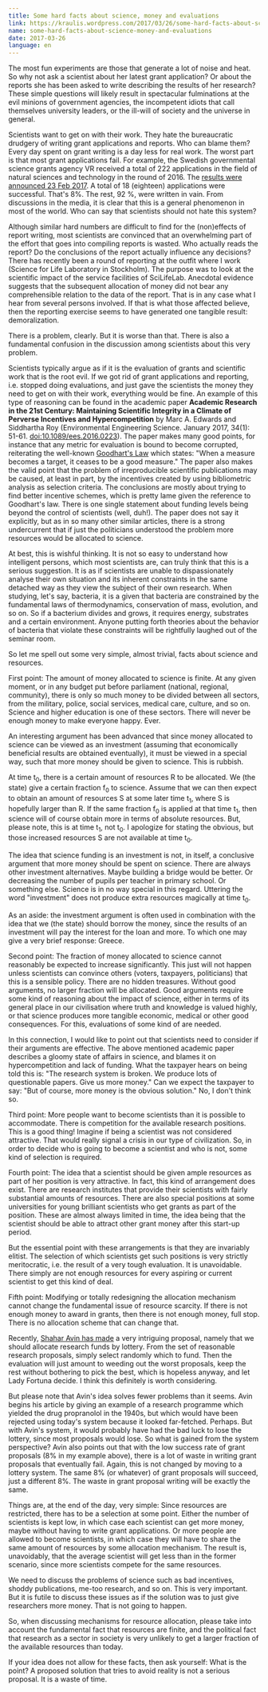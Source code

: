```yaml
---
title: Some hard facts about science, money and evaluations
link: https://kraulis.wordpress.com/2017/03/26/some-hard-facts-about-science-money-and-evaluations/
name: some-hard-facts-about-science-money-and-evaluations
date: 2017-03-26
language: en
---
```

The most fun experiments are those that generate a lot of noise and heat. So why not ask a scientist about her latest grant application? Or about the reports she has been asked to write describing the results of her research? These simple questions will likely result in spectacular fulminations at the evil minions of government agencies, the incompetent idiots that call themselves university leaders, or the ill-will of society and the universe in general.

Scientists want to get on with their work. They hate the bureaucratic drudgery of writing grant applications and reports. Who can blame them? Every day spent on grant writing is a day less for real work. The worst part is that most grant applications fail. For example, the Swedish governmental science grants agency VR received a total of 222 applications in the field of natural sciences and technology in the round of 2016. The [results were announced 23 Feb 2017](http://www.vr.se/forskningsfinansiering/bidragsbeslut/naturvetenskapochteknikvetenskap.4.627d38da1574f3eb0713e5d4.html). A total of 18 (eighteen) applications were successful. That's 8%. The rest, 92 %, were written in vain. From discussions in the media, it is clear that this is a general phenomenon in most of the world. Who can say that scientists should not hate this system?



Although similar hard numbers are difficult to find for the (non)effects of report writing, most scientists are convinced that an overwhelming part of the effort that goes into compiling reports is wasted. Who actually reads the report? Do the conclusions of the report actually influence any decisions? There has recently been a round of reporting at the outfit where I work (Science for Life Laboratory in Stockholm). The purpose was to look at the scientific impact of the service facilities of SciLifeLab. Anecdotal evidence suggests that the subsequent allocation of money did not bear any comprehensible relation to the data of the report. That is in any case what I hear from several persons involved. If that is what those affected believe, then the reporting exercise seems to have generated one tangible result: demoralization.

There is a problem, clearly. But it is worse than that. There is also a fundamental confusion in the discussion among scientists about this very problem.

Scientists typically argue as if it is the evaluation of grants and scientific work that is the root evil. If we got rid of grant applications and reporting, i.e. stopped doing evaluations, and just gave the scientists the money they need to get on with their work, everything would be fine. An example of this type of reasoning can be found in the  academic paper **Academic Research in the 21st Century: Maintaining Scientific Integrity in a Climate of Perverse Incentives and Hypercompetition** by Marc A. Edwards and Siddhartha Roy (Environmental Engineering Science. January 2017, 34(1): 51-61. [doi:10.1089/ees.2016.0223](http://online.liebertpub.com/doi/abs/10.1089/ees.2016.0223)). The paper makes many good points, for instance that any metric for evaluation is bound to become corrupted, reiterating the well-known [Goodhart's Law](https://en.wikipedia.org/wiki/Goodhart%27s_law) which states: "When a measure becomes a target, it ceases to be a good measure." The paper also makes the valid point that the problem of irreproducible scientific publications may be caused, at least in part, by the incentives created by using bibliometric analysis as selection criteria. The conclusions are mostly about trying to find better incentive schemes, which is pretty lame given the reference to Goodhart's law. There is one single statement about funding levels being beyond the control of scientists (well, duh!). The paper does not say it explicitly, but as in so many other similar articles, there is a strong undercurrent that if just the politicians understood the problem more resources would be allocated to science.

At best, this is wishful thinking. It is not so easy to understand how intelligent persons, which most scientists are, can truly think that this is a serious suggestion. It is as if scientists are unable to dispassionately analyse their own situation and its inherent constraints in the same detached way as they view the subject of their own research. When studying, let's say, bacteria, it is a given that bacteria are constrained by the fundamental laws of thermodynamics, conservation of mass, evolution, and so on. So if a bacterium divides and grows, it requires energy, substrates and a certain environment. Anyone putting forth theories about the behavior of bacteria that violate these constraints will be rightfully laughed out of the seminar room.

So let me spell out some very simple, almost trivial, facts about science and resources.

First point: The amount of money allocated to science is finite. At any given moment, or in any budget put before parliament (national, regional, community), there is only so much money to be divided between all sectors, from the military, police, social services, medical care, culture, and so on. Science and higher education is one of these sectors. There will never be enough money to make everyone happy. Ever.

An interesting argument has been advanced that since money allocated to science can be viewed as an investment (assuming that economically beneficial results are obtained eventually), it must be viewed in a special way, such that more money should be given to science. This is rubbish.

At time t<sub>0</sub>, there is a certain amount of resources R to be allocated. We (the state) give a certain fraction f<sub>0</sub> to science. Assume that we can then expect to obtain an amount of resources S at some later time t<sub>1</sub>, where S is hopefully larger than R. If the same fraction f<sub>0</sub> is applied at that time t<sub>1</sub>, then science will of course obtain more in terms of absolute resources. But, please note, this is at time t<sub>1</sub>, not t<sub>0</sub>. I apologize for stating the obvious, but those increased resources S are not available at time t<sub>0</sub>.

The idea that science funding is an investment is not, in itself, a conclusive argument that more money should be spent on science. There are always other investment alternatives. Maybe building a bridge would be better. Or decreasing the number of pupils per teacher in primary school. Or something else. Science is in no way special in this regard. Uttering the word "investment" does not produce extra resources magically at time t<sub>0</sub>.

As an aside: the investment argument is often used in combination with the idea that we (the state) should borrow the money, since the results of an investment will pay the interest for the loan and more. To which one may give a very brief response: Greece.

Second point: The fraction of money allocated to science cannot reasonably be expected to increase significantly. This just will not happen unless scientists can convince others (voters, taxpayers, politicians) that this is a sensible policy. There are no hidden treasures. Without good arguments, no larger fraction will be allocated. Good arguments require some kind of reasoning about the impact of science, either in terms of its general place in our civilisation where truth and knowledge is valued highly, or that science produces more tangible economic, medical or other good consequences. For this, evaluations of some kind of are needed.

In this connection, I would like to point out that scientists need to consider if their arguments are effective. The above mentioned academic paper describes a gloomy state of affairs in science, and blames it on hypercompetition and lack of funding. What the taxpayer hears on being told this is: "The research system is broken. We produce lots of questionable papers. Give us more money." Can we expect the taxpayer to say: "But of course, more money is the obvious solution." No, I don't think so.

Third point: More people want to become scientists than it is possible to accommodate. There is competition for the available research positions. This is a good thing! Imagine if being a scientist was not considered attractive. That would really signal a crisis in our type of civilization. So, in order to decide who is going to become a scientist and who is not, some kind of selection is required.

Fourth point: The idea that a scientist should be given ample resources as part of her position is very attractive. In fact, this kind of arrangement does exist. There are research institutes that provide their scientists with fairly substantial amounts of resources. There are also special positions at some universities for young brilliant scientists who get grants as part of the position. These are almost always limited in time, the idea being that the scientist should be able to attract other grant money after this start-up period.

But the essential point with these arrangements is that they are invariably elitist. The selection of which scientists get such positions is very strictly meritocratic, i.e. the result of a very tough evaluation. It is unavoidable. There simply are not enough resources for every aspiring or current scientist to get this kind of deal.

Fifth point: Modifying or totally redesigning the allocation mechanism cannot change the fundamental issue of resource scarcity. If there is not enough money to award in grants, then there is not enough money, full stop. There is no allocation scheme that can change that.

Recently, [Shahar Avin has made](https://aeon.co/ideas/science-funding-is-a-gamble-so-lets-give-out-money-by-lottery) a very intriguing proposal, namely that we should allocate research funds by lottery. From the set of reasonable research proposals, simply select randomly which to fund. Then the evaluation will just amount to weeding out the worst proposals, keep the rest without bothering to pick the best, which is hopeless anyway, and let Lady Fortuna decide. I think this definitely is worth considering.

But please note that Avin's idea solves fewer problems than it seems. Avin begins his article by giving an example of a research programme which yielded the drug propranolol in the 1940s, but which would have been rejected using today's system because it looked far-fetched. Perhaps. But with Avin's system, it would probably have had the bad luck to lose the lottery, since most proposals would lose. So what is gained from the system perspective? Avin also points out that with the low success rate of grant proposals (8% in my example above), there is a lot of waste in writing grant proposals that eventually fail. Again, this is not changed by moving to a lottery system. The same 8% (or whatever) of grant proposals will succeed, just a different 8%. The waste in grant proposal writing will be exactly the same.

Things are, at the end of the day, very simple: Since resources are restricted, there has to be a selection at some point. Either the number of scientists is kept low, in which case each scientist can get more money, maybe without having to write grant applications. Or more people are allowed to become scientists, in which case they will have to share the same amount of resources by some allocation mechanism. The result is, unavoidably, that the average scientist will get less than in the former scenario, since more scientists compete for the same resources.

We need to discuss the problems of science such as bad incentives, shoddy publications, me-too research, and so on. This is very important. But it is futile to discuss these issues as if the solution was to just give researchers more money. That is not going to happen.

So, when discussing mechanisms for resource allocation, please take into account the fundamental fact that resources are finite, and the political fact that research as a sector in society is very unlikely to get a larger fraction of the available resources than today.

If your idea does not allow for these facts, then ask yourself: What is the point? A proposed solution that tries to avoid reality is not a serious proposal. It is a waste of time.

